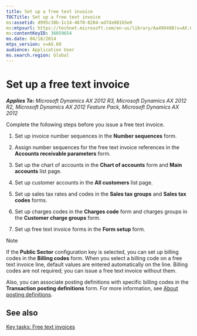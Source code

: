 ```yaml
---
title: Set up a free text invoice
TOCTitle: Set up a free text invoice
ms:assetid: d995c38b-1c14-4670-8204-ad7da981b5e0
ms:mtpsurl: https://technet.microsoft.com/en-us/library/Aa499498(v=AX.60)
ms:contentKeyID: 36059654
ms.date: 04/18/2014
mtps_version: v=AX.60
audience: Application User
ms.search.region: Global
---
```


# Set up a free text invoice 


_**Applies To:** Microsoft Dynamics AX 2012 R3, Microsoft Dynamics AX 2012 R2, Microsoft Dynamics AX 2012 Feature Pack, Microsoft Dynamics AX 2012_

Complete the following steps before you issue a free text invoice.

1.  Set up invoice number sequences in the **Number sequences** form.

2.  Assign number sequences for the free text invoice references in the **Accounts receivable parameters** form.

3.  Set up the chart of accounts in the **Chart of accounts** form and **Main accounts** list page.

4.  Set up customer accounts in the **All customers** list page.

5.  Set up sales tax rates and codes in the **Sales tax groups** and **Sales tax codes** forms.

6.  Set up charges codes in the **Charges code** form and charges groups in the **Customer charge groups** form.

7.  Set up free text invoice forms in the **Form setup** form.


> [!NOTE]
> <P>If the <STRONG>Public Sector</STRONG> configuration key is selected, you can set up billing codes in the <STRONG>Billing codes</STRONG> form. When you select a billing code on a free text invoice line, default values are entered automatically on the line. Billing codes are not required; you can issue a free text invoice without them.</P>
> <P>Also, you can associate posting definitions with specific billing codes in the <STRONG>Transaction posting definitions</STRONG> form. For more information, see <A href="about-posting-definitions.md">About posting definitions</A>.</P>



## See also

[Key tasks: Free text invoices](key-tasks-free-text-invoices.md)

  


